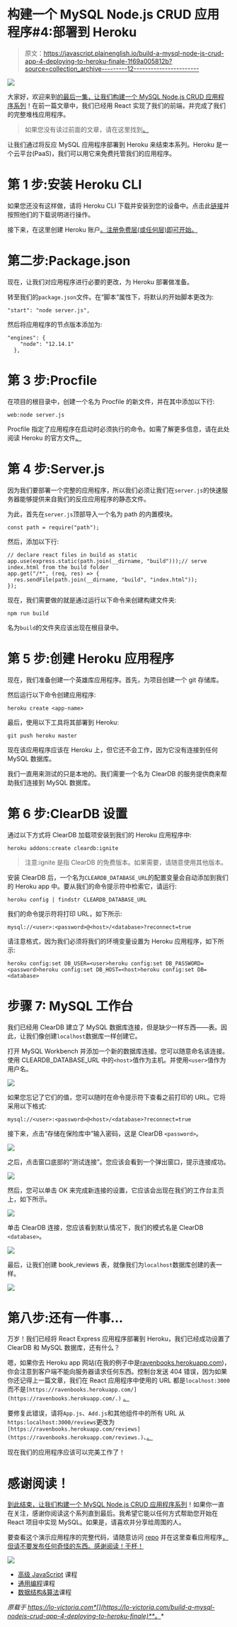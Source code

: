 # 构建一个 MySQL Node.js CRUD 应用程序#4:部署到 Heroku

> 原文：<https://javascript.plainenglish.io/build-a-mysql-node-js-crud-app-4-deploying-to-heroku-finale-1f69a005812b?source=collection_archive---------12----------------------->

![](img/f305c52007ed4f9d3b82c8dea2929161.png)

大家好，欢迎来到[的最后一集，让我们构建一个 MySQL Node.js CRUD 应用程序系列](https://hashnode.com/series/lets-build-a-mysql-nodejs-crud-app-ckhzrl98g022j99s11xymfqkn)！在前一篇文章中，我们已经用 React 实现了我们的前端，并完成了我们的完整堆栈应用程序。

> 如果您没有读过前面的文章，请在这里找到[。](https://lo-victoria.com/build-a-mysql-nodejs-crud-app-3-the-client-side-with-react)

让我们通过将反应 MySQL 应用程序部署到 Heroku 来结束本系列。Heroku 是一个云平台(PaaS)，我们可以用它来免费托管我们的应用程序。

# 第 1 步:安装 Heroku CLI

如果您还没有这样做，请将 Heroku CLI 下载并安装到您的设备中。点击此[链接](https://devcenter.heroku.com/articles/heroku-cli)并按照他们的下载说明进行操作。

接下来，在这里创建 Heroku 账户[。注册免费层(或任何层)即可开始。](https://signup.heroku.com/)

# 第二步:Package.json

现在，让我们对应用程序进行必要的更改，为 Heroku 部署做准备。

转至我们的`package.json`文件。在“脚本”属性下，将默认的开始脚本更改为:

```
"start": "node server.js",
```

然后将应用程序的节点版本添加为:

```
"engines": {
    "node": "12.14.1"
  },
```

# 第 3 步:Procfile

在项目的根目录中，创建一个名为 Procfile 的新文件，并在其中添加以下行:

```
web:node server.js
```

Procfile 指定了应用程序在启动时必须执行的命令。如需了解更多信息，请在此处阅读 Heroku 的官方文件[。](https://devcenter.heroku.com/articles/procfile)

# 第 4 步:Server.js

因为我们要部署一个完整的应用程序，所以我们必须让我们在`server.js`的快速服务器能够提供来自我们的反应应用程序的静态文件。

为此，首先在`server.js`顶部导入一个名为 path 的内置模块。

```
const path = require("path");
```

然后，添加以下行:

```
// declare react files in build as static
app.use(express.static(path.join(__dirname, "build")));// serve index.html from the build folder
app.get("/*", (req, res) => {
  res.sendFile(path.join(__dirname, "build", "index.html"));
});
```

现在，我们需要做的就是通过运行以下命令来创建构建文件夹:

```
npm run build
```

名为`build`的文件夹应该出现在根目录中。

# 第 5 步:创建 Heroku 应用程序

现在，我们准备创建一个英雄库应用程序。首先，为项目创建一个 git 存储库。

然后运行以下命令创建应用程序:

```
heroku create <app-name>
```

最后，使用以下工具将其部署到 Heroku:

```
git push heroku master
```

现在该应用程序应该在 Heroku 上，但它还不会工作，因为它没有连接到任何 MySQL 数据库。

我们一直用来测试的只是本地的。我们需要一个名为 ClearDB 的服务提供商来帮助我们连接到 MySQL 数据库。

# 第 6 步:ClearDB 设置

通过以下方式将 ClearDB 加载项安装到我们的 Heroku 应用程序中:

```
heroku addons:create cleardb:ignite
```

> 注意:ignite 是指 ClearDB 的免费版本。如果需要，请随意使用其他版本。

安装 ClearDB 后，一个名为`CLEARDB_DATABASE_URL`的配置变量会自动添加到我们的 Heroku app 中。要从我们的命令提示符中检索它，请运行:

```
heroku config | findstr CLEARDB_DATABASE_URL
```

我们的命令提示符将打印 URL，如下所示:

```
mysql://<user>:<password>@<host>/<database>?reconnect=true
```

请注意格式，因为我们必须将我们的环境变量设置为 Heroku 应用程序，如下所示:

```
heroku config:set DB_USER=<user>heroku config:set DB_PASSWORD=<password>heroku config:set DB_HOST=<host>heroku config:set DB=<database>
```

# 步骤 7: MySQL 工作台

我们已经用 ClearDB 建立了 MySQL 数据库连接，但是缺少一样东西——表。因此，让我们像创建`localhost`数据库一样创建它。

打开 MySQL Workbench 并添加一个新的数据库连接。您可以随意命名该连接。使用 CLEARDB_DATABASE_URL 中的`<host>`值作为主机。并使用`<user>`值作为用户名。

![](img/c92e3fbd00c969c58b1bf349b8166b07.png)

如果您忘记了它们的值，您可以随时在命令提示符下查看之前打印的 URL。它将采用以下格式:

```
mysql://<user>:<password>@<host>/<database>?reconnect=true
```

接下来，点击“存储在保险库中”输入密码，这是 ClearDB `<password>`。

![](img/c2f5e842d6b6dbbcd32685d451daacdb.png)

之后，点击窗口底部的“测试连接”。您应该会看到一个弹出窗口，提示连接成功。

![](img/e09530ce8e36429847dd3447c2ba04e3.png)

然后，您可以单击 OK 来完成新连接的设置，它应该会出现在我们的工作台主页上，如下所示。

![](img/d6356a0dc8c201fd7166e6250b3fa21b.png)

单击 ClearDB 连接，您应该看到默认情况下，我们的模式名是 ClearDB `<database>`。

![](img/4cb9561dd5e6f5cae73b59177b7aa71a.png)

最后，让我们创建 book_reviews 表，就像我们为`localhost`数据库创建的表一样。

![](img/5b9255f49a5aabdc57b8023126e0991e.png)

# 第八步:还有一件事…

万岁！我们已经将 React Express 应用程序部署到 Heroku，我们已经成功设置了 ClearDB 和 MySQL 数据库，还有什么？

嗯，如果你去 Heroku app 网站(在我的例子中是[ravenbooks.herokuapp.com](https://ravenbooks.herokuapp.com/))，你会注意到客户端不能向服务器请求任何东西。控制台发送 404 错误，因为如果你还记得上一篇文章，我们在 React 应用程序中使用的 URL 都是`localhost:3000`而不是`[https://ravenbooks.herokuapp.com/](https://ravenbooks.herokuapp.com/.)` [。](https://ravenbooks.herokuapp.com/.)

要修复此错误，请将`App.js`、`Add.js`和其他组件中的所有 URL 从`https:localhost:3000/reviews`更改为`[https://ravenbooks.herokuapp.com/reviews](https://ravenbooks.herokuapp.com/reviews.)`、[。](https://ravenbooks.herokuapp.com/reviews.)

现在我们的应用程序应该可以完美工作了！

# 感谢阅读！

[到此结束，让我们构建一个 MySQL Node.js CRUD 应用程序系列](https://hashnode.com/series/lets-build-a-mysql-nodejs-crud-app-ckhzrl98g022j99s11xymfqkn)！如果你一直在关注，感谢你阅读这个系列直到最后。我希望它能以任何方式帮助您开始在 React 项目中实现 MySQL。如果是，请喜欢并分享给周围的人。

要查看这个演示应用程序的完整代码，请随意访问 [repo](https://github.com/victoria-lo/raven-books) 并在这里查看应用程序[，但请不要发布任何奇怪的东西。感谢阅读！干杯！](https://ravenbooks.herokuapp.com/)

![](img/0f278ab9137914eb02698ed2810e8a2f.png)

*   [高级 JavaScript](https://bit.ly/3Tw34nC) 课程
*   [通用编程](https://bit.ly/3AZ6NCM)课程
*   [数据结构&算法](https://bit.ly/3KziWkX)课程

*原载于 https://lo-victoria.com*[](https://lo-victoria.com/build-a-mysql-nodejs-crud-app-4-deploying-to-heroku-finale)**。**